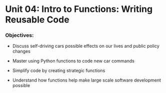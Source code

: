 # Unit 04: Intro to Functions: Writing Reusable Code

### Objectives:
- Discuss self-driving cars possible effects on our lives and public policy changes

- Master using Python functions to code new car commands

- Simplify code by creating strategic functions

- Understand how functions help make large scale software development possible